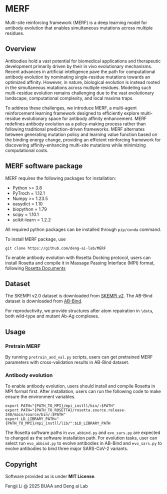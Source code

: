 # MERF 

Multi-site reinforcing framework (MERF) is a deep learning model for antibody evolution that enables simultaneous mutations across multiple residues.

## Overview

Antibodies hold a vast potential for biomedical applications and therapeutic development primarily driven by their in vivo evolutionary mechanisms. Recent advances in artificial intelligence pave the path for computational antibody evolution by nominating single-residue mutations towards an optimized affinity. However, in nature, biological evolution is instead rooted in the simultaneous mutations across multiple residues. Modeling such multi-residue evolution remains challenging due to the vast evolutionary landscape, computational complexity, and local maxima traps. 

To address these challenges, we introduce MERF, a multi-agent reinforcement learning framework designed to efficiently explore multi-residue evolutionary space for antibody affinity enhancement. MERF redefines antibody evolution as a policy-making process rather than following traditional prediction-driven frameworks. MERF alternates between generating mutation policy and learning value function based on the binding energy change, providing an efficient reinforcing framework for discovering affinity-enhancing multi-site mutations while minimizing computational costs.


## MERF software package

MERF requires the following packages for installation:

- Python >= 3.8
- PyTroch = 1.12.1
- Numpy >= 1.23.5
- easydict = 1.10
- biopython = 1.79
- scipy = 1.10.1
- scikit-learn = 1.2.2

All required python packages can be installed through `pip/conda` command. 

To install MERF package, use

```terminal
git clone https://github.com/deng-ai-lab/MERF
```

To enable antibody evolution with Rosetta Docking protocol, users can install Rosetta and compile it in Massage Passing Interface (MPI) format, following [Rosetta Documents](https://docs.rosettacommons.org/demos/latest/tutorials/install_build/install_build)

## Dataset

The SKEMPI v2.0 dataset is downloaded from [SKEMPI v2](https://life.bsc.es/pid/skempi2/). The AB-Bind dataset is downloaded from [AB-Bind](https://github.com/sarahsirin/AB-Bind-Database).

For reproductivity, we provide structures after atom repairation in  `\data`, both wild-type and mutant Ab-Ag complexes.

## Usage

### Pretrain MERF

By running `pretrain_and_val.py` scripts, users can get pretrained MERF parameters with cross-validation results in AB-Bind dataset. 

### Antibody evolution

To enable antibody evolution, users should install and compile Rosetta in MPI format first. After installation, users can run the following code to make ensure the environment variables.

```
export PATH="{PATH_TO_MPI}/mpi_instll/bin/:$PATH"
export PATH="{PATH_TO_ROSETTA}/rosetta.source.release-340/main/source/bin/:$PATH"
export LD_LIBRARY_PATH="{PATH_TO_MPI}/mpi_instll/lib/":$LD_LIBRARY_PATH
```

The Rosetta software paths in `evo_abbind.py` and `evo_sars.py` are expected to changed as the software installation path. For evolution tasks, user can select run `evo_abbind.py` to evolve antibodies in AB-Bind and `evo_sars.py` to evolve antibodies to bind three major SARS-CoV-2 variants.

## Copyright
Software provided as is under **MIT License**.

Fengji Li @ 2025 BUAA and Deng ai Lab
